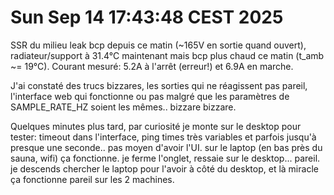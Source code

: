 # Sun Sep 14 17:43:48 CEST 2025

SSR du milieu leak bcp depuis ce matin (~165V en sortie quand ouvert), radiateur/support à 31.4°C maintenant mais bcp plus chaud ce matin (t_amb ~= 19°C). Courant mesuré: 5.2A à l'arrêt (erreur!) et 6.9A en marche.

J'ai constaté des trucs bizzares, les sorties qui ne réagissent pas pareil, l'interface web qui fonctionne ou pas malgré que les paramètres de SAMPLE_RATE_HZ soient les mêmes.. bizzare bizzare. 

Quelques minutes plus tard, par curiosité je monte sur le desktop pour tester: timeout dans l'interface, ping times très variables et parfois jusqu'à presque une seconde.. pas moyen d'avoir l'UI. sur le laptop (en bas près du sauna, wifi) ça fonctionne. je ferme l'onglet, ressaie sur le desktop... pareil. je descends chercher le laptop pour l'avoir à côté du desktop, et là miracle ça fonctionne pareil sur les 2 machines.
